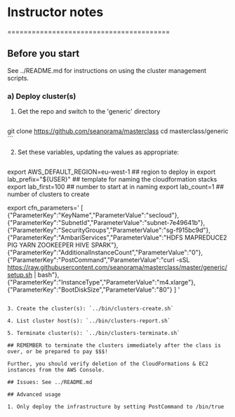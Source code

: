 # Instructor notes
========================================

## Before you start

See ../README.md for instructions on using the cluster management scripts.

### a) Deploy cluster(s)

1. Get the repo and switch to the 'generic' directory

    ```
git clone https://github.com/seanorama/masterclass
cd masterclass/generic
    ```

2. Set these variables, updating the values as appropriate:

   ```sh
export AWS_DEFAULT_REGION=eu-west-1  ## region to deploy in
export lab_prefix="${USER}"          ## template for naming the cloudformation stacks
export lab_first=100                 ## number to start at in naming
export lab_count=1                   ## number of clusters to create

export cfn_parameters='
[
  {"ParameterKey":"KeyName","ParameterValue":"secloud"},
  {"ParameterKey":"SubnetId","ParameterValue":"subnet-7e49641b"},
  {"ParameterKey":"SecurityGroups","ParameterValue":"sg-f915bc9d"},
  {"ParameterKey":"AmbariServices","ParameterValue":"HDFS MAPREDUCE2 PIG YARN ZOOKEEPER HIVE SPARK"},
  {"ParameterKey":"AdditionalInstanceCount","ParameterValue":"0"},
  {"ParameterKey":"PostCommand","ParameterValue":"curl -sSL https://raw.githubusercontent.com/seanorama/masterclass/master/generic/setup.sh | bash"},
  {"ParameterKey":"InstanceType","ParameterValue":"m4.xlarge"},
  {"ParameterKey":"BootDiskSize","ParameterValue":"80"}
]
'
   ```

3. Create the cluster(s): `../bin/clusters-create.sh`

4. List cluster host(s): `../bin/clusters-report.sh`

5. Terminate cluster(s): `../bin/clusters-terminate.sh`

## REMEMBER to terminate the clusters immediately after the class is over, or be prepared to pay $$$!

Further, you should verify deletion of the CloudFormations & EC2 instances from the AWS Console.

## Issues: See ../README.md

## Advanced usage

1. Only deploy the infrastructure by setting PostCommand to /bin/true
